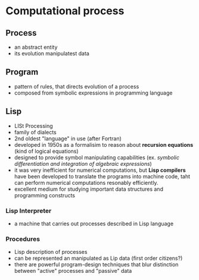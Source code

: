 # Computational process

## Process
- an abstract entity
- its evolution manipulatest data 

## Program
- pattern of rules, that directs evolution of a process
- composed from symbolic expressions in programming language

## Lisp
- LISt Processing
- family of dialects
- 2nd oldest "language" in use (after Fortran)
- developed in 1950s as a formalisim to reason about **recursion equations** (kind of logical equations)
- designed to provide symbol manipulating capabilities (ex. _symbolic differentiation and integration of algebraic expressions_)
- it was very inefficient for numerical computations, but **Lisp compilers** have been developed to translate the programs into machine code, taht can perform numerical computations resonably efficiently.
- excellent medium for studying important data structures and programming constructs

### Lisp Interpreter
- a machine that carries out processes described in Lisp language

### Procedures
- Lisp description of processes
- can be represented an manipulated as Lip data (first order citizens?)
- there are powerful program-design techniques that blur distinction between "active" processes and "passive" data 
